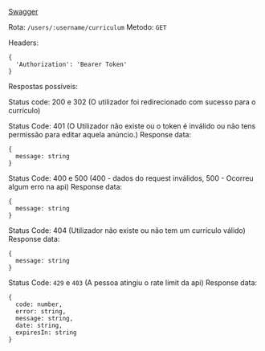 [Swagger](https://portugaljobs.diogomarques.dev/api/docs/static/index.html#/Utilizadores/obterCurriculoUtilizador)

Rota: `/users/:username/curriculum`
Metodo: `GET`

Headers:
```
{
  'Authorization': 'Bearer Token'
}
```

Respostas possíveis:

Status code: 200 e 302 (O utilizador foi redirecionado com sucesso para o currículo)

Status Code: 401 (O Utilizador não existe ou o token é inválido ou não tens permissão para editar aquela anúncio.)
Response data:
```
{
  message: string
}
```

Status Code: 400 e 500 (400 - dados do request inválidos, 500 - Ocorreu algum erro na api)
Response data: 
```
{
  message: string
}
```

Status Code: 404 (Utilizador não existe ou não tem um currículo válido)
Response data: 
```
{
  message: string
}
```


Status Code: `429` e `403` (A pessoa atingiu o rate limit da api)
Response data:
```
{
  code: number,
  error: string,
  message: string,
  date: string,
  expiresIn: string
}
``` 